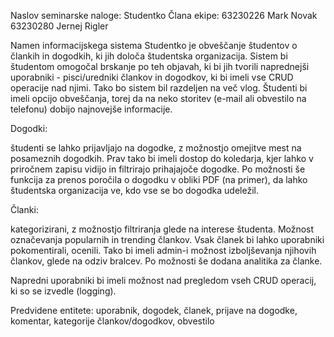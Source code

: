Naslov seminarske naloge: Studentko
Člana ekipe:
63230226 Mark Novak
63230280 Jernej Rigler

Namen informacijskega sistema Studentko je obveščanje študentov o člankih in dogodkih, ki jih določa študentska organizacija. Sistem bi študentom omogočal brskanje po teh objavah, ki bi jih tvorili naprednejši uporabniki - pisci/uredniki člankov in dogodkov, ki bi imeli vse CRUD operacije nad njimi. Tako bo sistem bil razdeljen na več vlog. Študenti bi imeli opcijo obveščanja, torej da na neko storitev (e-mail ali obvestilo na telefonu) dobijo najnovejše informacije.

Dogodki:

študenti se lahko prijavljajo na dogodke, z možnostjo omejitve mest na posameznih dogodkih. Prav tako bi imeli dostop do koledarja, kjer lahko v priročnem zapisu vidijo in filtrirajo prihajajoče dogodke. Po možnosti še funkcija za prenos poročila o dogodku v obliki PDF (na primer), da lahko študentska organizacija ve, kdo vse se bo dogodka udeležil.

Članki:

kategorizirani, z možnostjo filtriranja glede na interese študenta. Možnost označevanja popularnih in trending člankov. Vsak članek bi lahko uporabniki pokomentirali, ocenili. Tako bi imeli admin-i možnost izboljševanja njihovih člankov, glede na odziv bralcev. Po možnosti še dodana analitika za članke.

Napredni uporabniki bi imeli možnost nad pregledom vseh CRUD operacij, ki so se izvedle (logging).

Predvidene entitete: uporabnik, dogodek, članek, prijave na dogodke, komentar, kategorije člankov/dogodkov, obvestilo
